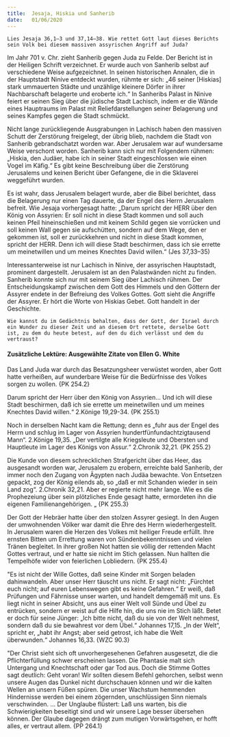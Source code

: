 ```yaml
---
title:  Jesaja, Hiskia und Sanherib
date:   01/06/2020
---
```


`Lies Jesaja 36,1–3 und 37,14–38. Wie rettet Gott laut dieses Berichts sein Volk bei diesem massiven assyrischen Angriff auf Juda?`

Im Jahr 701 v. Chr. zieht Sanherib gegen Juda zu Felde. Der Bericht ist in der Heiligen Schrift verzeichnet. Er wurde auch von Sanherib selbst auf verschiedene Weise aufgezeichnet. In seinen historischen Annalen, die in der Hauptstadt Ninive entdeckt wurden, rühmte er sich: „46 seiner [Hiskias] stark ummauerten Städte und unzählige kleinere Dörfer in ihrer Nachbarschaft belagerte und eroberte ich.“ In Sanheribs Palast in Ninive feiert er seinen Sieg über die jüdische Stadt Lachisch, indem er die Wände eines Hauptraums im Palast mit Reliefdarstellungen seiner Belagerung und seines Kampfes gegen die Stadt schmückt.

Nicht lange zurückliegende Ausgrabungen in Lachisch haben den massiven Schutt der Zerstörung freigelegt, der übrig blieb, nachdem die Stadt von Sanherib gebrandschatzt worden war. Aber Jerusalem war auf wundersame Weise verschont worden. Sanherib kann sich nur mit Folgendem rühmen: „Hiskia, den Judäer, habe ich in seiner Stadt eingeschlossen wie einen Vogel im Käfig.“ Es gibt keine Beschreibung über die Zerstörung Jerusalems und keinen Bericht über Gefangene, die in die Sklaverei weggeführt wurden.

Es ist wahr, dass Jerusalem belagert wurde, aber die Bibel berichtet, dass die Belagerung nur einen Tag dauerte, da der Engel des Herrn Jerusalem befreit. Wie Jesaja vorhergesagt hatte: „Darum spricht der HERR über den König von Assyrien: Er soll nicht in diese Stadt kommen und soll auch keinen Pfeil hineinschießen und mit keinem Schild gegen sie vorrücken und soll keinen Wall gegen sie aufschütten, sondern auf dem Wege, den er gekommen ist, soll er zurückkehren und nicht in diese Stadt kommen, spricht der HERR. Denn ich will diese Stadt beschirmen, dass ich sie errette um meinetwillen und um meines Knechtes David willen.“ (Jes 37,33–35)

Interessanterweise ist nur Lachisch in Ninive, der assyrischen Hauptstadt, prominent dargestellt. Jerusalem ist an den Palastwänden nicht zu finden. Sanherib konnte sich nur mit seinem Sieg über Lachisch rühmen. Der Entscheidungskampf zwischen dem Gott des Himmels und den Göttern der Assyrer endete in der Befreiung des Volkes Gottes. Gott sieht die Angriffe der Assyrer. Er hört die Worte von Hiskias Gebet. Gott handelt in der Geschichte.

`Wie kannst du im Gedächtnis behalten, dass der Gott, der Israel durch ein Wunder zu dieser Zeit und an diesem Ort rettete, derselbe Gott ist, zu dem du heute betest, auf den du dich verlässt und dem du vertraust?`

#### Zusätzliche Lektüre: Ausgewählte Zitate von Ellen G. White

Das Land Juda war durch das Besatzungsheer verwüstet worden, aber Gott hatte verheißen, auf wunderbare Weise für die Bedürfnisse des Volkes sorgen zu wollen. {PK 254.2}

Darum spricht der Herr über den König von Assyrien...  Und ich will diese Stadt beschirmen, daß ich sie errette um meinetwillen und um meines Knechtes David willen.“ 2.Könige 19,29-34. {PK 255.1}

Noch in derselben Nacht kam die Rettung; denn es „fuhr aus der Engel des Herrn und schlug im Lager von Assyrien hundertfünfundachtzigtausend Mann“. 2.Könige 19,35. „Der vertilgte alle Kriegsleute und Obersten und Hauptleute im Lager des Königs von Assur.“ 2.Chronik 32,21. {PK 255.2}

Die Kunde von diesem schrecklichen Strafgericht über das Heer, das ausgesandt worden war, Jerusalem zu erobern, erreichte bald Sanherib, der immer noch den Zugang von Ägypten nach Judäa bewachte. Von Entsetzen gepackt, zog der König eilends ab, so „daß er mit Schanden wieder in sein Land zog“. 2.Chronik 32,21. Aber er regierte nicht mehr lange. Wie es die Prophezeiung über sein plötzliches Ende gesagt hatte, ermordeten ihn die eigenen Familienangehörigen. „ {PK 255.3}

Der Gott der Hebräer hatte über den stolzen Assyrer gesiegt. In den Augen der umwohnenden Völker war damit die Ehre des Herrn wiederhergestellt. In Jerusalem waren die Herzen des Volkes mit heiliger Freude erfüllt. Ihre ernsten Bitten um Errettung waren von Sündenbekenntnissen und vielen Tränen begleitet. In ihrer großen Not hatten sie völlig der rettenden Macht Gottes vertraut, und er hatte sie nicht im Stich gelassen. Nun hallten die Tempelhöfe wider von feierlichen Lobliedern. {PK 255.4}

"Es ist nicht der Wille Gottes, daß seine Kinder mit Sorgen beladen dahinwandeln. Aber unser Herr täuscht uns nicht. Er sagt nicht: „Fürchtet euch nicht; auf euren Lebenswegen gibt es keine Gefahren.“ Er weiß, daß Prüfungen und Fährnisse unser warten, und handelt demgemäß mit uns. Es liegt nicht in seiner Absicht, uns aus einer Welt voll Sünde und Übel zu entrücken, sondern er weist auf die Hilfe hin, die uns nie im Stich läßt. Betet er doch für seine Jünger: „Ich bitte nicht, daß du sie von der Welt nehmest, sondern daß du sie bewahrest vor dem Übel.“ Johannes 17,15. „In der Welt“, spricht er, „habt ihr Angst; aber seid getrost, ich habe die Welt überwunden.“ Johannes 16,33. {WZC 90.3}

"Der Christ sieht sich oft unvorhergesehenen Gefahren ausgesetzt, die die Pflichterfüllung schwer erscheinen lassen. Die Phantasie malt sich Untergang und Knechtschaft oder gar Tod aus. Doch die Stimme Gottes sagt deutlich: Geht voran! Wir sollten diesem Befehl gehorchen, selbst wenn unsere Augen das Dunkel nicht durchschauen können und wir die kalten Wellen an unsern Füßen spüren. Die unser Wachstum hemmenden Hindernisse werden bei einem zögernden, unschlüssigen Sinn niemals verschwinden. ... Der Unglaube flüstert: Laß uns warten, bis die Schwierigkeiten beseitigt sind und wir unsere Lage besser übersehen können. Der Glaube dagegen drängt zum mutigen Vorwärtsgehen, er hofft alles, er vertraut allem. {PP 264.1}